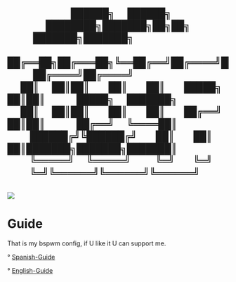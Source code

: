 
<h1 align="center">

     ██████╗  ██████╗ ████████╗███████╗██╗██╗     ███████╗███████╗           
     ██╔══██╗██╔═══██╗╚══██╔══╝██╔════╝██║██║     ██╔════╝██╔════╝           
     ██║  ██║██║   ██║   ██║   █████╗  ██║██║     █████╗  ███████╗           
     ██║  ██║██║   ██║   ██║   ██╔══╝  ██║██║     ██╔══╝  ╚════██║           
     ██████╔╝╚██████╔╝   ██║   ██║     ██║███████╗███████╗███████║           
     ╚═════╝  ╚═════╝    ╚═╝   ╚═╝     ╚═╝╚══════╝╚══════╝╚══════╝ 
 
 </h1>                                                                           

  <img src="https://i.imgur.com/mnkMygA.png">

# Guide
That is my bspwm config, if U like it U can support me.

° [Spanish-Guide](https://github.com/P4NAD3ROXIS/DotfilesForEverybody/tree/main/Guide/Spanish-Version)

° [English-Guide](https://github.com/P4NAD3ROXIS/DotfilesForEverybody/tree/main/Guide/English-Version)
